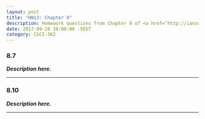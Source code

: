 ```yaml
---
layout: post
title: "HW13: Chapter 8"
description: Homework questions from Chapter 8 of <a href="http://iansommerville.com/software-engineering-book/" target="_blank"><em>Software Engineering</em></a>.
date: 2017-09-28 10:00:00 -5EST
category: CSCI-362
---
```


### 8.7
_**Description here.**_

---

### 8.10
_**Description here.**_

---
